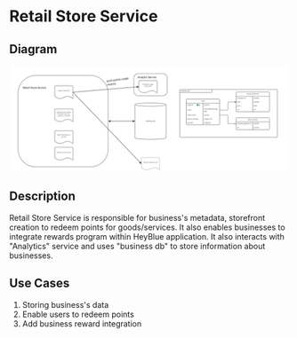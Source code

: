 # Retail Store Service

## Diagram

![Retail Store Service](../../assets/retail_store_services.jpg)

## Description

Retail Store Service is responsible for business's metadata, storefront creation to redeem points for goods/services. It also enables businesses to integrate rewards program within HeyBlue application. It also interacts with "Analytics" service and uses "business db" to store information about businesses.

## Use Cases

1. Storing business's data 
2. Enable users to redeem points
3. Add business reward integration